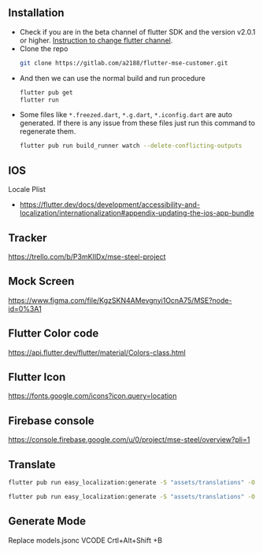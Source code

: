 ## Installation

- Check if you are in the beta channel of flutter SDK and the version v2.0.1 or higher. [Instruction to change flutter channel](https://github.com/flutter/flutter/wiki/Flutter-build-release-channels#how-to-change-channels).
- Clone the repo
  ```sh
  git clone https://gitlab.com/a2188/flutter-mse-customer.git
  ```
- And then we can use the normal build and run procedure
  ```sh
  flutter pub get
  flutter run
  ```
- Some files like `*.freezed.dart`, `*.g.dart`, `*.iconfig.dart` are auto generated. If there is any issue from these files just run this command to regenerate them.
  ```sh
  flutter pub run build_runner watch --delete-conflicting-outputs
  ```
## IOS
 Locale Plist
 - https://flutter.dev/docs/development/accessibility-and-localization/internationalization#appendix-updating-the-ios-app-bundle
## Tracker
https://trello.com/b/P3mKIIDx/mse-steel-project

## Mock Screen
https://www.figma.com/file/KgzSKN4AMevgnyi1OcnA75/MSE?node-id=0%3A1

## Flutter Color code
https://api.flutter.dev/flutter/material/Colors-class.html

## Flutter Icon
https://fonts.google.com/icons?icon.query=location

## Firebase console
https://console.firebase.google.com/u/0/project/mse-steel/overview?pli=1

## Translate
 ```sh
 flutter pub run easy_localization:generate -S "assets/translations" -O "lib/translations"
 ```
 ```sh
 flutter pub run easy_localization:generate -S "assets/translations" -O "lib/translations" -o "locale_keys.g.dart" -f keys
 ```
## Generate Mode
Replace models.jsonc
VCODE Crtl+Alt+Shift +B
